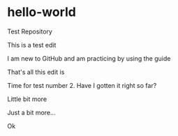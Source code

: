 # hello-world
Test Repository

This is a test edit

I am new to GitHub and am practicing by using the guide

That's all this edit is

Time for test number 2. Have I gotten it right so far?

Little bit more

Just a bit more...

Ok
